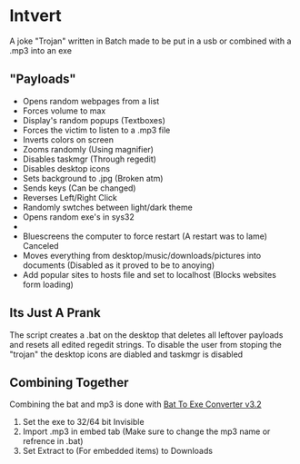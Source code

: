 Intvert
======
A joke "Trojan" written in Batch made to be put in a usb or combined with a .mp3 into an exe

## "Payloads"
* Opens random webpages from a list
* Forces volume to max
* Display's random popups (Textboxes)
* Forces the victim to listen to a .mp3 file
* Inverts colors on screen
* Zooms randomly (Using magnifier)
* Disables taskmgr (Through regedit)
* Disables desktop icons
* Sets background to .jpg (Broken atm)
* Sends keys (Can be changed)
* Reverses Left/Right Click
* Randomly swtches between light/dark theme
* Opens random exe's in sys32
* 
* Bluescreens the computer to force restart (A restart was to lame)
Canceled
* Moves everything from desktop/music/downloads/pictures into documents (Disabled as it proved to be to anoying) 
* Add popular sites to hosts file and set to localhost (Blocks websites form loading)

## Its Just A Prank
The script creates a .bat on the desktop that deletes all leftover payloads and resets all edited regedit strings.
To disable the user from stoping the "trojan" the desktop icons are diabled and taskmgr is disabled 

## Combining Together
Combining the bat and mp3 is done with [Bat To Exe Converter v3.2](https://www.softpedia.com/get/System/File-Management/Batch-To-Exe-Converter.shtml#download) 
1. Set the exe to 32/64 bit Invisible
2. Import .mp3 in embed tab (Make sure to change the mp3 name or refrence in .bat)
3. Set Extract to (For embedded items) to Downloads
 
